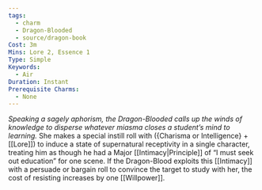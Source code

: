 ```yaml
---
tags:
  - charm
  - Dragon-Blooded
  - source/dragon-book
Cost: 3m
Mins: Lore 2, Essence 1
Type: Simple
Keywords:
  - Air
Duration: Instant
Prerequisite Charms:
  - None
---
```

*Speaking a sagely aphorism, the Dragon-Blooded calls up the winds of knowledge to disperse whatever miasma closes a student’s mind to learning.*
She makes a special instill roll with ({Charisma or Intelligence} + [[Lore]]) to induce a state of supernatural receptivity in a single character, treating him as though he had a Major [[Intimacy|Principle]] of “I must seek out education” for one scene. If the Dragon-Blood exploits this [[Intimacy]] with a persuade or bargain roll to convince the target to study with her, the cost of resisting increases by one [[Willpower]].